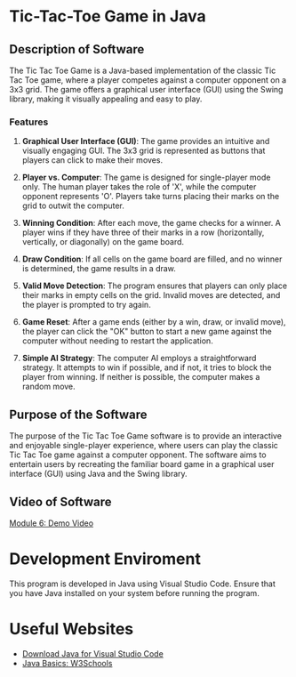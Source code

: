# Tic-Tac-Toe Game in Java

## Description of Software
The Tic Tac Toe Game is a Java-based implementation of the classic Tic Tac Toe game, where a player competes against a computer opponent on a 3x3 grid. The game offers a graphical user interface (GUI) using the Swing library, making it visually appealing and easy to play.

### Features
1. **Graphical User Interface (GUI)**: The game provides an intuitive and visually engaging GUI. The 3x3 grid is represented as buttons that players can click to make their moves.

2. **Player vs. Computer**: The game is designed for single-player mode only. The human player takes the role of 'X', while the computer opponent represents 'O'. Players take turns placing their marks on the grid to outwit the computer.

3. **Winning Condition**: After each move, the game checks for a winner. A player wins if they have three of their marks in a row (horizontally, vertically, or diagonally) on the game board.

4. **Draw Condition**: If all cells on the game board are filled, and no winner is determined, the game results in a draw.

5. **Valid Move Detection**: The program ensures that players can only place their marks in empty cells on the grid. Invalid moves are detected, and the player is prompted to try again.

6. **Game Reset**: After a game ends (either by a win, draw, or invalid move), the player can click the "OK" button to start a new game against the computer without needing to restart the application.

7. **Simple AI Strategy**: The computer AI employs a straightforward strategy. It attempts to win if possible, and if not, it tries to block the player from winning. If neither is possible, the computer makes a random move.

## Purpose of the Software
The purpose of the Tic Tac Toe Game software is to provide an interactive and enjoyable single-player experience, where users can play the classic Tic Tac Toe game against a computer opponent. The software aims to entertain users by recreating the familiar board game in a graphical user interface (GUI) using Java and the Swing library.

## Video of Software
[Module 6: Demo Video](https://www.youtube.com/watch?v=0F0zUYSdpHE)

# Development Enviroment
This program is developed in Java using Visual Studio Code. Ensure that you have Java installed on your system before running the program.

# Useful Websites
* [Download Java for Visual Studio Code](https://code.visualstudio.com/docs/java/java-tutorial)
* [Java Basics: W3Schools](https://www.w3schools.com/java/)